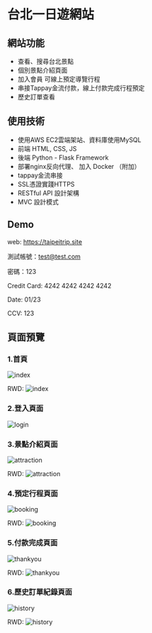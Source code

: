 # 台北一日遊網站

## 網站功能
* 查看、搜尋台北景點
* 個別景點介紹頁面
* 加入會員 可線上預定導覽行程
* 串接Tappay金流付款，線上付款完成行程預定
* 歷史訂單查看


## 使用技術
- 使用AWS EC2雲端架站、資料庫使用MySQL
- 前端 HTML, CSS, JS
- 後端 Python - Flask Framework
- 部署nginx反向代理、 加入 Docker （附加）
- tappay金流串接
- SSL憑證實踐HTTPS
- RESTful API 設計架構
- MVC 設計模式

## Demo
web: https://taipeitrip.site

測試帳號：test@test.com

密碼：123

Credit Card: 4242 4242 4242 4242

Date: 01/23

CCV: 123

## 頁面預覽
### 1.首頁
![index](./github-png/1-1index.jpeg)

RWD:
![index](./github-png/1-2index.png)

### 2.登入頁面
![login](./github-png/2-1login.png)

### 3.景點介紹頁面
![attraction](./github-png/3-1attraction.jpeg)

RWD:
![attraction](./github-png/3-2attraction.jpeg)

### 4.預定行程頁面
![booking](./github-png/4-1booking.jpeg)

RWD:
![booking](./github-png/4-2booking.jpeg)

### 5.付款完成頁面
![thankyou](./github-png/5-1thankyou.jpeg)

RWD:
![thankyou](./github-png/5-2thankyou.png)

### 6.歷史訂單紀錄頁面
![history](./github-png/6-1history.png)

RWD:
![history](./github-png/6-2history.png)
